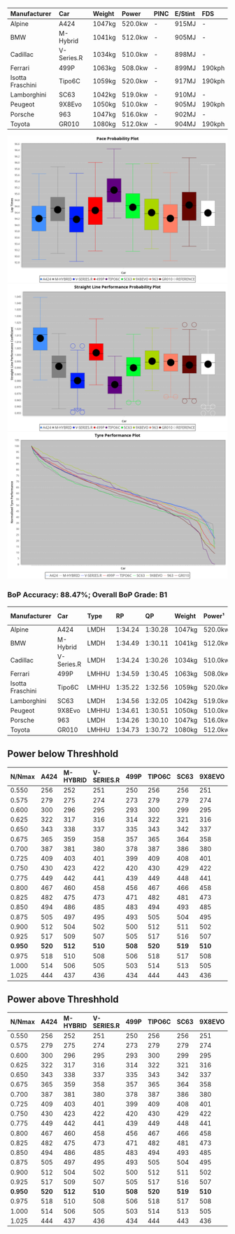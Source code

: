 | Manufacturer     | Car        | Weight | Power   | PINC    | E/Stint | FDS     |
|:-|:-|:-|:-|:-|:-|:-|
| Alpine           | A424       | 1047kg | 520.0kw |    -    | 915MJ   |    -    |
| BMW              | M-Hybrid   | 1041kg | 512.0kw |    -    | 905MJ   |    -    |
| Cadillac         | V-Series.R | 1034kg | 510.0kw |    -    | 898MJ   |    -    |
| Ferrari          | 499P       | 1063kg | 508.0kw |    -    | 899MJ   | 190kph  |
| Isotta Fraschini | Tipo6C     | 1059kg | 520.0kw |    -    | 917MJ   | 190kph  |
| Lamborghini      | SC63       | 1042kg | 519.0kw |    -    | 910MJ   |    -    |
| Peugeot          | 9X8Evo     | 1050kg | 510.0kw |    -    | 905MJ   | 190kph  |
| Porsche          | 963        | 1047kg | 516.0kw |    -    | 902MJ   |    -    |
| Toyota           | GR010      | 1080kg | 512.0kw |    -    | 904MJ   | 190kph  |

![PACECHART](./IMG/CUSTOM.png)
![STRAIGHTLINEPERFORMANCECHART](./IMG/CUSTOM_sp.png)
![TYREPERFORMANCECHART](./IMG/CUSTOM_tw.png)

### BoP Accuracy: 88.47%; Overall BoP Grade: B1
| Manufacturer     | Car        | Type  | RP      | QP      | Weight | Power¹  | Threshhold | PINC    | Power²   | E/Stint | AVG Vmax  | FDS     | RDLC | L/Stint | BOP-Grade | Model Accuracy | Model Points | Match%  | SimDiff |
|:-|:-|:-|:-|:-|:-|:-|:-|:-|:-|:-|:-|:-|:-|:-|:-|:-|:-|:-|:-|
| Alpine           | A424       | LMDH  | 1:34.24 | 1:30.28 | 1047kg | 520.0kw | 210.0kph   |    -    | 520.00kw |  915MJ  | 314.94kph |    -    | 1.01 | 37      | -B1       | 86.43%         | 618          | 88.50%  | ±0.04s  |
| BMW              | M-Hybrid   | LMDH  | 1:34.49 | 1:30.11 | 1041kg | 512.0kw | 210.0kph   |    -    | 512.00kw |  905MJ  | 310.95kph |    -    | 1.02 | 37      | +A2       | 93.77%         | 1672         | 92.68%  | ±0.11s  |
| Cadillac         | V-Series.R | LMDH  | 1:34.24 | 1:30.26 | 1034kg | 510.0kw | 210.0kph   |    -    | 510.00kw |  898MJ  | 308.21kph |    -    | 1.03 | 37      | -A2       | 83.12%         | 1921         | 90.87%  | ±0.48s  |
| Ferrari          | 499P       | LMHHU | 1:34.59 | 1:30.45 | 1063kg | 508.0kw | 210.0kph   |    -    | 508.00kw |  899MJ  | 310.76kph | 190kph  | 1.02 | 37      | ~A1       | 69.49%         | 1950         | 100.00% | ±0.41s  |
| Isotta Fraschini | Tipo6C     | LMHHU | 1:35.22 | 1:32.56 | 1059kg | 520.0kw | 210.0kph   |    -    | 520.00kw |  917MJ  | 308.69kph | 190kph  | 1.05 | 37      | +Ω1       | 73.56%         | 64           | 35.40%  | ±0.30s  |
| Lamborghini      | SC63       | LMDH  | 1:34.56 | 1:32.05 | 1042kg | 519.0kw | 210.0kph   |    -    | 519.00kw |  910MJ  | 311.35kph |    -    | 1.04 | 37      | ~A1       | 95.82%         | 459          | 95.33%  | ±0.08s  |
| Peugeot          | 9X8Evo     | LMHHU | 1:34.61 | 1:30.51 | 1050kg | 510.0kw | 210.0kph   |    -    | 510.00kw |  905MJ  | 310.92kph | 190kph  | 1.01 | 37      | ~A1       | 66.97%         | 221          | 100.00% | ±0.46s  |
| Porsche          | 963        | LMDH  | 1:34.26 | 1:30.10 | 1047kg | 516.0kw | 210.0kph   |    -    | 516.00kw |  902MJ  | 311.15kph |    -    | 1.01 | 37      | -A2       | 81.02%         | 5243         | 93.45%  | ±0.28s  |
| Toyota           | GR010      | LMHHU | 1:34.73 | 1:30.72 | 1080kg | 512.0kw | 210.0kph   |    -    | 512.00kw |  904MJ  | 308.58kph | 190kph  | 1.01 | 37      | ~A1       | 73.70%         | 2701         | 100.00% | ±0.24s  |

## Power below Threshhold
| N/Nmax    | A424    | M-HYBRID | V-SERIES.R | 499P    | TIPO6C  | SC63    | 9X8EVO  | 963     | GR010   |
|:-|:-|:-|:-|:-|:-|:-|:-|:-|:-|
|  0.550    |  256    |  252     |  251       |  250    |  256    |  256    |  251    |  254    |  252    |
|  0.575    |  279    |  275     |  274       |  273    |  279    |  279    |  274    |  277    |  275    |
|  0.600    |  300    |  296     |  295       |  293    |  300    |  299    |  295    |  298    |  296    |
|  0.625    |  322    |  317     |  316       |  314    |  322    |  321    |  316    |  319    |  317    |
|  0.650    |  343    |  338     |  337       |  335    |  343    |  342    |  337    |  340    |  338    |
|  0.675    |  365    |  359     |  358       |  357    |  365    |  364    |  358    |  362    |  359    |
|  0.700    |  387    |  381     |  380       |  378    |  387    |  386    |  380    |  384    |  381    |
|  0.725    |  409    |  403     |  401       |  399    |  409    |  408    |  401    |  406    |  403    |
|  0.750    |  430    |  423     |  422       |  420    |  430    |  429    |  422    |  427    |  423    |
|  0.775    |  449    |  442     |  441       |  439    |  449    |  448    |  441    |  446    |  442    |
|  0.800    |  467    |  460     |  458       |  456    |  467    |  466    |  458    |  463    |  460    |
|  0.825    |  482    |  475     |  473       |  471    |  482    |  481    |  473    |  478    |  475    |
|  0.850    |  494    |  486     |  485       |  483    |  494    |  493    |  485    |  490    |  486    |
|  0.875    |  505    |  497     |  495       |  493    |  505    |  504    |  495    |  501    |  497    |
|  0.900    |  512    |  504     |  502       |  500    |  512    |  511    |  502    |  508    |  504    |
|  0.925    |  517    |  509     |  507       |  505    |  517    |  516    |  507    |  513    |  509    |
| **0.950** | **520** | **512**  | **510**    | **508** | **520** | **519** | **510** | **516** | **512** |
|  0.975    |  518    |  510     |  508       |  506    |  518    |  517    |  508    |  514    |  510    |
|  1.000    |  514    |  506     |  505       |  503    |  514    |  513    |  505    |  510    |  506    |
|  1.025    |  444    |  437     |  436       |  434    |  444    |  443    |  436    |  441    |  437    |

## Power above Threshhold
| N/Nmax    | A424    | M-HYBRID | V-SERIES.R | 499P    | TIPO6C  | SC63    | 9X8EVO  | 963     | GR010   |
|:-|:-|:-|:-|:-|:-|:-|:-|:-|:-|
|  0.550    |  256    |  252     |  251       |  250    |  256    |  256    |  251    |  254    |  252    |
|  0.575    |  279    |  275     |  274       |  273    |  279    |  279    |  274    |  277    |  275    |
|  0.600    |  300    |  296     |  295       |  293    |  300    |  299    |  295    |  298    |  296    |
|  0.625    |  322    |  317     |  316       |  314    |  322    |  321    |  316    |  319    |  317    |
|  0.650    |  343    |  338     |  337       |  335    |  343    |  342    |  337    |  340    |  338    |
|  0.675    |  365    |  359     |  358       |  357    |  365    |  364    |  358    |  362    |  359    |
|  0.700    |  387    |  381     |  380       |  378    |  387    |  386    |  380    |  384    |  381    |
|  0.725    |  409    |  403     |  401       |  399    |  409    |  408    |  401    |  406    |  403    |
|  0.750    |  430    |  423     |  422       |  420    |  430    |  429    |  422    |  427    |  423    |
|  0.775    |  449    |  442     |  441       |  439    |  449    |  448    |  441    |  446    |  442    |
|  0.800    |  467    |  460     |  458       |  456    |  467    |  466    |  458    |  463    |  460    |
|  0.825    |  482    |  475     |  473       |  471    |  482    |  481    |  473    |  478    |  475    |
|  0.850    |  494    |  486     |  485       |  483    |  494    |  493    |  485    |  490    |  486    |
|  0.875    |  505    |  497     |  495       |  493    |  505    |  504    |  495    |  501    |  497    |
|  0.900    |  512    |  504     |  502       |  500    |  512    |  511    |  502    |  508    |  504    |
|  0.925    |  517    |  509     |  507       |  505    |  517    |  516    |  507    |  513    |  509    |
| **0.950** | **520** | **512**  | **510**    | **508** | **520** | **519** | **510** | **516** | **512** |
|  0.975    |  518    |  510     |  508       |  506    |  518    |  517    |  508    |  514    |  510    |
|  1.000    |  514    |  506     |  505       |  503    |  514    |  513    |  505    |  510    |  506    |
|  1.025    |  444    |  437     |  436       |  434    |  444    |  443    |  436    |  441    |  437    |
